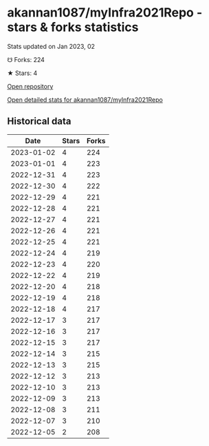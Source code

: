 # akannan1087/myInfra2021Repo - stars & forks statistics

Stats updated on Jan 2023, 02

☋ Forks: 224

★ Stars: 4

[Open repository](https://github.com/akannan1087/myInfra2021Repo)

[Open detailed stats for akannan1087/myInfra2021Repo](https://reviewgithub.com/rep/akannan1087/myInfra2021Repo)

## Historical data
| Date | Stars | Forks |
|------|-------|-------|
| 2023-01-02 | 4 | 224 | 
| 2023-01-01 | 4 | 223 | 
| 2022-12-31 | 4 | 223 | 
| 2022-12-30 | 4 | 222 | 
| 2022-12-29 | 4 | 221 | 
| 2022-12-28 | 4 | 221 | 
| 2022-12-27 | 4 | 221 | 
| 2022-12-26 | 4 | 221 | 
| 2022-12-25 | 4 | 221 | 
| 2022-12-24 | 4 | 219 | 
| 2022-12-23 | 4 | 220 | 
| 2022-12-22 | 4 | 219 | 
| 2022-12-20 | 4 | 218 | 
| 2022-12-19 | 4 | 218 | 
| 2022-12-18 | 4 | 217 | 
| 2022-12-17 | 3 | 217 | 
| 2022-12-16 | 3 | 217 | 
| 2022-12-15 | 3 | 217 | 
| 2022-12-14 | 3 | 215 | 
| 2022-12-13 | 3 | 215 | 
| 2022-12-12 | 3 | 213 | 
| 2022-12-10 | 3 | 213 | 
| 2022-12-09 | 3 | 213 | 
| 2022-12-08 | 3 | 211 | 
| 2022-12-07 | 3 | 210 | 
| 2022-12-05 | 2 | 208 | 

